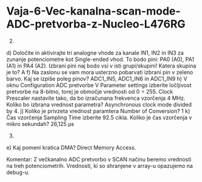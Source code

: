 # Vaja-6-Vec-kanalna-scan-mode-ADC-pretvorba-z-Nucleo-L476RG
2.
d)	Določite in aktivirajte tri analogne vhode za kanale IN1, IN2 in IN3 za zunanje potenciometre kot Single-ended vhod. To bodo pini:
PA0 (A0), PA1 (A1) in PA4 (A2).
Izbrani pini naj bodo vsi v isti grupi/skupini! Katera skupina je to? 
A
f)	Na zaslonu se vam mora usterzno pobarvati izbrani pin v zeleno barvo. Kaj se izpiše poleg pinov? 
ADC1_IN5, ADC1_IN6 in ADC1_IN9
h)	V oknu Configuration ADC pretvorbe V Parameter settings izberite ločljivost pretvorbe na 8-bitno, torej je območje vrednosti od 0 ÷ 255. Clock Prescaler nastavite tako, da bo izračunana frekvenca vzorčenja 4 MHz. Koliko bo izbrana vrednost parametra? 
Asynchronous clock mode divided by 4.
j)	Koliko je privzeta vrednost paramtera Number of Conversion? 
1 
k)	Čas vzorčenja Sampling Time izberite 92.5 cikla. Koliko je čas vzorčenja v mikro sekundah? 
26,125 μs 

3.
e)	Kaj pomeni kratica DMA? 
Direct Memory Access.

Komentar:
Z večkanalno ADC pretvorbo v SCAN načinu beremo vrednosti na treh potenciometrih. Vrednosti, ki so shranjene v array-u opazujemo na debug-u.
